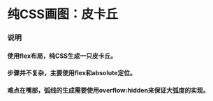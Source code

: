 # 纯CSS画图：皮卡丘

### 说明

#### 使用flex布局，纯CSS生成一只皮卡丘。

#### 步骤并不复杂，主要使用flex和absolute定位。

#### 难点在嘴部，弧线的生成需要使用overflow:hidden来保证大弧度的实现。

